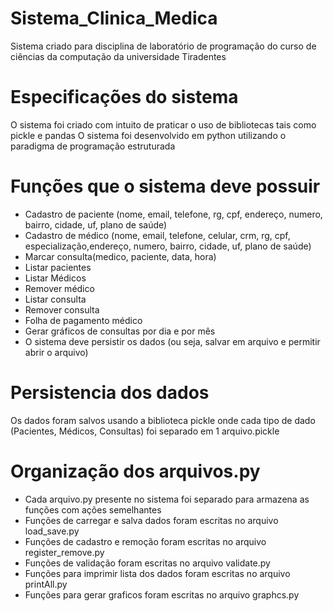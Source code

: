 # Sistema_Clinica_Medica
Sistema criado para disciplina de laboratório de programação do curso de ciências da computação da universidade Tiradentes 

# Especificações do sistema
O sistema foi criado com intuito de praticar o uso de bibliotecas tais como pickle e pandas
O sistema foi desenvolvido em python utilizando o paradigma de programação estruturada

# Funções que o sistema deve possuir 

- Cadastro de paciente (nome, email, telefone, rg, cpf, endereço, numero, bairro, cidade, uf, plano de saúde)
- Cadastro de médico (nome, email, telefone, celular, crm, rg, cpf, especialização,endereço, numero, bairro, cidade, uf, plano de saúde)
- Marcar consulta(medico, paciente, data, hora)
- Listar pacientes
- Listar Médicos
- Remover médico
- Listar consulta
- Remover consulta
- Folha de pagamento médico
- Gerar gráficos de consultas por dia e por mês
- O sistema deve persistir os dados (ou seja, salvar em arquivo e permitir abrir o arquivo)

# Persistencia dos dados
Os dados foram salvos usando a biblioteca pickle 
onde cada tipo de dado (Pacientes, Médicos, Consultas) foi separado em 1 arquivo.pickle

# Organização dos arquivos.py

- Cada arquivo.py presente no sistema foi separado para armazena as funções com ações semelhantes
- Funções de carregar e salva dados foram escritas no arquivo load_save.py
- Funções de cadastro e remoção foram escritas no arquivo register_remove.py
- Funções de validação foram escritas no arquivo validate.py
- Funções para imprimir lista dos dados foram escritas no arquivo printAll.py
- Funções para gerar graficos foram escritas no arquivo graphcs.py
